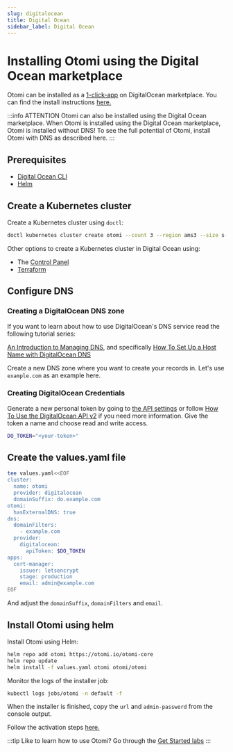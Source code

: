 ```yaml
---
slug: digitalocean
title: Digital Ocean
sidebar_label: Digital Ocean
---
```


# Installing Otomi using the Digital Ocean marketplace

Otomi can be installed as a [1-click-app](https://marketplace.digitalocean.com/apps/otomi?refcode=476bfcac9ec9&action=deploy) on DigitalOcean marketplace. You can find the install instructions [here.](https://marketplace.digitalocean.com/apps/otomi)

:::info ATTENTION
Otomi can also be installed using the Digital Ocean  marketplace. When Otomi is installed using the Digital Ocean marketplace, Otomi is installed without DNS! To see the full potential of Otomi, install Otomi with DNS as described here.
:::

## Prerequisites

- [Digital Ocean CLI](https://docs.digitalocean.com/reference/doctl/how-to/install/)
- [Helm](https://kubernetes.io/docs/tasks/tools/)

## Create a Kubernetes cluster

Create a Kubernetes cluster using `doctl`:

```bash
doctl kubernetes cluster create otomi --count 3 --region ams3 --size s-4vcpu-8gb --version 1.27.6-do.0
```

Other options to create a Kubernetes cluster in Digital Ocean using:

- The [Control Panel](https://docs.digitalocean.com/products/kubernetes/how-to/create-clusters/)
- [Terraform](https://registry.terraform.io/providers/digitalocean/digitalocean/latest/docs/resources/kubernetes_cluster)

## Configure DNS

### Creating a DigitalOcean DNS zone

If you want to learn about how to use DigitalOcean's DNS service read the following tutorial series:

[An Introduction to Managing DNS](https://www.digitalocean.com/community/tutorial_series/an-introduction-to-managing-dns), and specifically [How To Set Up a Host Name with DigitalOcean DNS](https://www.digitalocean.com/community/tutorials/how-to-set-up-a-host-name-with-digitalocean)

Create a new DNS zone where you want to create your records in. Let's use `example.com` as an example here.

### Creating DigitalOcean Credentials

Generate a new personal token by going to [the API settings](https://cloud.digitalocean.com/settings/api/tokens) or follow [How To Use the DigitalOcean API v2](https://www.digitalocean.com/community/tutorials/how-to-use-the-digitalocean-api-v2) if you need more information. Give the token a name and choose read and write access.

```bash
DO_TOKEN="<your-token>"
```

## Create the values.yaml file

```bash
tee values.yaml<<EOF
cluster:
  name: otomi
  provider: digitalocean
  domainSuffix: do.example.com
otomi:
  hasExternalDNS: true
dns:
  domainFilters: 
    - example.com
  provider:
    digitalocean:
      apiToken: $DO_TOKEN
apps:
  cert-manager:
    issuer: letsencrypt
    stage: production
    email: admin@example.com
EOF
```

And adjust the `domainSuffix`, `domainFilters` and `email`.

## Install Otomi using helm

Install Otomi using Helm:

```bash
helm repo add otomi https://otomi.io/otomi-core
helm repo update
helm install -f values.yaml otomi otomi/otomi
```

Monitor the logs of the installer job:

```bash
kubectl logs jobs/otomi -n default -f
```

When the installer is finished, copy the `url` and `admin-password` from the console output.

Follow the activation steps [here.](https://otomi.io/docs/get-started/activation)

:::tip
Like to learn how to use Otomi? Go through the [Get Started labs](/docs/for-devs/get-started/overview.md)
:::